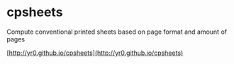 cpsheets
========

Compute conventional printed sheets based on page format and amount of pages

[http://yr0.github.io/cpsheets](http://yr0.github.io/cpsheets) 
